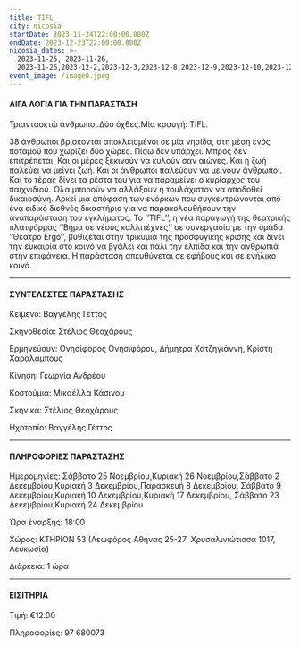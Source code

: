 ```yaml
---
title: TIFL
city: nicosia
startDate: 2023-11-24T22:00:00.000Z
endDate: 2023-12-23T22:00:00.000Z
nicosia_dates: >-
  2023-11-25, 2023-11-26,
  2023-11-26,2023-12-2,2023-12-3,2023-12-8,2023-12-9,2023-12-10,2023-12-17,2023-12-23,2023-12-24
event_image: /image0.jpeg
---
```


#### ΛΙΓΑ ΛΟΓΙΑ ΓΙΑ ΤΗΝ ΠΑΡΑΣΤΑΣΗ

Τριανταοκτώ άνθρωποι.Δύο όχθες.Μία κραυγή: TIFL.

38 άνθρωποι βρίσκονται αποκλεισμένοι σε μία νησίδα, στη μέση ενός ποταμού που χωρίζει δύο χώρες. Πίσω δεν υπάρχει. Μπρος δεν επιτρέπεται. Και οι μέρες ξεκινούν να κυλούν σαν αιώνες. Και η ζωή παλεύει να μείνει ζωή. Και οι άνθρωποι παλεύουν να μείνουν άνθρωποι. Και το τέρας δίνει τα ρέστα του για να παραμείνει ο κυρίαρχος του παιχνιδιού. Όλα μπορούν να αλλάξουν ή τουλάχιστον να αποδοθεί δικαιοσύνη. Αρκεί μια απόφαση των ενόρκων που συγκεντρώνονται από ένα ειδικό διεθνές δικαστήριο για να παρακολουθήσουν την αναπαράσταση του εγκλήματος. Το ‘’TIFL’’, η νέα παραγωγή της θεατρικής πλατφόρμας ‘’Βήμα σε νέους καλλιτέχνες’’ σε συνεργασία με την ομάδα ‘’Θέατρο Ergo’’, βυθίζεται στην τρικυμία της προσφυγικής κρίσης και δίνει την ευκαιρία στο κοινό να βγάλει και πάλι την ελπίδα και την ανθρωπιά στην επιφάνεια. Η παράσταση απευθύνεται σε εφήβους και σε ενήλικο κοινό.

***

#### ΣΥΝΤΕΛΕΣΤΕΣ ΠΑΡΑΣΤΑΣΗΣ

Κείμενο: Βαγγέλης Γέττος

Σκηνοθεσία: Στέλιος Θεοχάρους

Ερμηνεύουν: Ονησίφορος Ονησιφόρου, Δήμητρα Χατζηγιάννη, Κρίστη Χαραλάμπους

Κίνηση: Γεωργία Ανδρέου

Kοστούμια: Μικαέλλα Κάσινου

Σκηνικά: Στέλιος Θεοχάρους

Ηχοτοπίο: Βαγγέλης Γέττος

***

#### ΠΛΗΡΟΦΟΡΙΕΣ ΠΑΡΑΣΤΑΣΗΣ

Ημερομηνίες: Σάββατο 25 Νοεμβρίου,Κυριακή 26 Νοεμβρίου,Σάββατο 2 Δεκεμβρίου,Κυριακή 3 Δεκεμβρίου,Παρασκευή 8 Δεκεμβρίου, Σάββατο 9 Δεκεμβρίου,Κυριακή 10 Δεκεμβρίου,Κυριακή 17 Δεκεμβρίου, Σάββατο 23 Δεκεμβρίου,Κυριακή 24 Δεκεμβρίου

Ώρα έναρξης: 18:00

Χώρος: ΚΤΗΡΙΟΝ 53 (Λεωφόρος Αθήνας 25-27  Χρυσαλινιώτισσα 1017, Λευκωσία) 

Διάρκεια: 1 ώρα

***

#### ΕΙΣΙΤΗΡΙΑ

Τιμή: €12.00

Πληροφορίες: 97 680073
